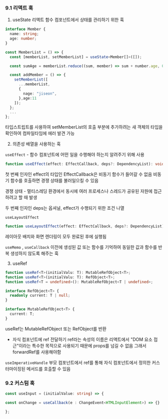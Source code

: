 ### 9.1 리액트 훅

1. useState
   리액트 함수 컴포넌트에서 상태를 관리하기 위한 훅

```ts
interface Member {
  name: string;
  age: number;
}

const MemberList = () => {
  const [memberList, setMemberList] = useState<Member[]>([]);

  const sumAge = memberList.reduce((sum, member) => sum + number.age, 0);

  const addMember = () => {
    setMemberList([
      ...memberList,
      {
        nage: "jiseon",
      },age:11
    ]);
  };
  ...
};
```

타입스트립트를 사용하여 setMemberList의 호출 부분에 추가하려는 새 객체의 타입을 확인하여
컴파일타임에 에러 발견 가능

2. 의존성 배열을 사용하는 훅

`useEffect` - 함수 컴포넌트에 어떤 일을 수행해야 하는지 알려주기 위해 사용

```ts
function useEffect(effect: EffectCallback, deps?: DependencyList): void;
```

첫 번째 인자인 effect의 타입인 EffectCallback은 비동기 함수가 들어갈 수 없음
비동기 함수를 호출하면 경쟁 상태를 불러일으킬 수 있음

경쟁 상태 - 멀티스레딩 환경에서 동시에 여러 프로세스나 스레드가 공유된 자원에 접근하려고 할 때 발생

두 번째 인자인 deps는 옵셔널, effect가 수행되기 위한 조건 나열

`useLayoutEffect`

```ts
function useLayoutEffect(effect: EffectCallback, deps?: DependencyList): void;
```

레이아웃 배치와 화면 렌더링이 모두 완료된 후에 실행됨

`useMemo` , `useCallback`
이전에 생성된 값 또는 함수를 기억하여 동일한 값과 함수를 반복 생성하지 않도록 해주는 훅

3. useRef

```ts
function useRef<T>(initialValu: T): MutableRefObject<T>;
function useRef<T>(initialValu: T): RefObject<T>;
function useRef<T = undefined>(): MutableRefObject<T | undefined>;

interface RefObject<T> {
  readonly current: T | null;
}

interface MutableRefObject<T> {
  current: T;
}
```

useRef는 MutableRefObject 또는 RefObject를 반환

- 자식 컴포넌트에 ref 전달하기
  ref라는 속성의 이름은 리액트에서 "DOM 요소 접근"이라는 특수한 목적으로 사용되기 때문에
  props를 넘길 수 없음 그래서 forwardRef를 사용해야함

`useImperativeHandle`
부모 컴포넌트에서 ref를 통해 자식 컴포넌트에서 정의한 커스터마이징된 메서드를 호출할 수 있음

### 9.2 커스텀 훅

```ts
const useInput = (initialValue: string) => {

const onChange = useCallback(e : ChangeEvent<HTMLInputElement>) => {}

};
```
